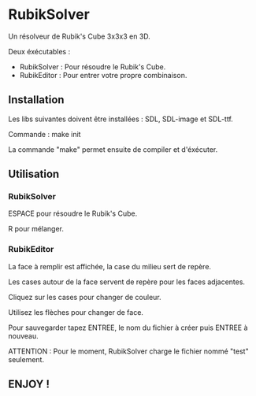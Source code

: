 # RubikSolver

Un résolveur de Rubik's Cube 3x3x3 en 3D. 

Deux éxécutables :


* RubikSolver : Pour résoudre le Rubik's Cube.
* RubikEditor : Pour entrer votre propre combinaison.


## Installation

Les libs suivantes doivent être installées : SDL, SDL-image et SDL-ttf.

Commande : make init

La commande "make" permet ensuite de compiler et d'éxécuter.



## Utilisation


### RubikSolver

ESPACE pour résoudre le Rubik's Cube.

R pour mélanger.


### RubikEditor

La face à remplir est affichée, la case du milieu sert de  repère.

Les cases autour de la face servent de repère pour les faces adjacentes.

Cliquez sur les cases pour changer de couleur.

Utilisez les flèches pour changer de face.

Pour sauvegarder tapez ENTREE, le nom du fichier à créer puis ENTREE à nouveau.



ATTENTION : Pour le moment, RubikSolver charge le fichier nommé "test" seulement.



## ENJOY !